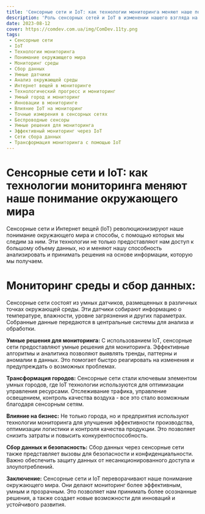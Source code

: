 ```yaml
---
title: 'Сенсорные сети и IoT: как технологии мониторинга меняют наше понимание окружающего мира'
description: 'Роль сенсорных сетей и IoT в изменении нашего взгляда на окружающую среду и способы мониторинга.'
date: 2023-08-12
cover: https://comdev.com.ua/img/ComDev.11ty.png
tags:
 - Сенсорные сети
 - IoT
 - Технологии мониторинга
 - Понимание окружающего мира
 - Мониторинг среды
 - Сбор данных
 - Умные датчики
 - Анализ окружающей среды
 - Интернет вещей в мониторинге
 - Технологический прогресс и мониторинг
 - Умный город и мониторинг
 - Инновации в мониторинге
 - Влияние IoT на мониторинг
 - Точные измерения в сенсорных сетях
 - Беспроводные сенсоры
 - Умные решения для мониторинга
 - Эффективный мониторинг через IoT
 - Сети сбора данных
 - Трансформация мониторинга с помощью IoT
---
```


# Сенсорные сети и IoT: как технологии мониторинга меняют наше понимание окружающего мира

Сенсорные сети и Интернет вещей (IoT) революционизируют наше понимание окружающего мира и способы, с помощью которых мы следим за ним. Эти технологии не только предоставляют нам доступ к большому объему данных, но и меняют нашу способность анализировать и принимать решения на основе информации, которую мы получаем.

# **Мониторинг среды и сбор данных:**
Сенсорные сети состоят из умных датчиков, размещенных в различных точках окружающей среды. Эти датчики собирают информацию о температуре, влажности, уровне загрязнения и других параметрах. Собранные данные передаются в центральные системы для анализа и обработки.

**Умные решения для мониторинга:**
С использованием IoT, сенсорные сети предоставляют умные решения для мониторинга. Эффективные алгоритмы и аналитика позволяют выявлять тренды, паттерны и аномалии в данных. Это помогает быстро реагировать на изменения и предупреждать о возможных проблемах.

**Трансформация городов:**
Сенсорные сети стали ключевым элементом умных городов, где IoT технологии используются для оптимизации управления ресурсами. Отслеживание трафика, управление освещением, контроль качества воздуха - все это стало возможным благодаря сенсорным сетям.

**Влияние на бизнес:**
Не только города, но и предприятия используют технологии мониторинга для улучшения эффективности производства, оптимизации логистики и контроля качества продукции. Это позволяет снизить затраты и повысить конкурентоспособность.

**Сбор данных и безопасность:**
Сбор данных через сенсорные сети также представляет вызовы для безопасности и конфиденциальности. Важно обеспечить защиту данных от несанкционированного доступа и злоупотреблений.

**Заключение:**
Сенсорные сети и IoT переворачивают наше понимание окружающего мира. Они делают мониторинг более эффективным, умным и прозрачным. Это позволяет нам принимать более осознанные решения, а также создает новые возможности для инноваций и устойчивого развития.

